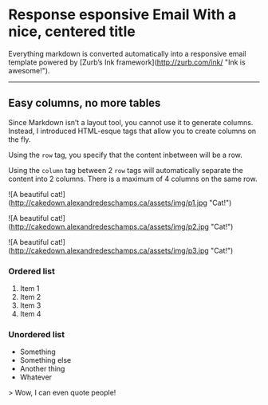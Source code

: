 # Response esponsive Email With a nice, centered title

Everything markdown is converted automatically into a responsive email template powered by [Zurb&#x2019;s Ink framework](http://zurb.com/ink/ &quot;Ink is awesome!&quot;).

***

## Easy columns, no more tables


Since Markdown isn&#x2019;t a layout tool, you cannot use it to generate columns. Instead, I introduced HTML-esque tags that allow you to create columns on the fly.


Using the `row` tag, you specify that the content inbetween will be a row. 


Using the `column` tag between 2 `row` tags will automatically separate the content into 2 columns. There is a maximum of 4 columns on the same row.

![A beautiful cat!](http://cakedown.alexandredeschamps.ca/assets/img/p1.jpg &quot;Cat!&quot;)


![A beautiful cat!](http://cakedown.alexandredeschamps.ca/assets/img/p2.jpg &quot;Cat!&quot;)

![A beautiful cat!](http://cakedown.alexandredeschamps.ca/assets/img/p3.jpg &quot;Cat!&quot;)


### Ordered list

1. Item 1
2. Item 2
3. Item 3
4. Item 4


### Unordered list

* Something
* Something else
* Another thing
* Whatever

&gt; Wow, I can even quote people!

